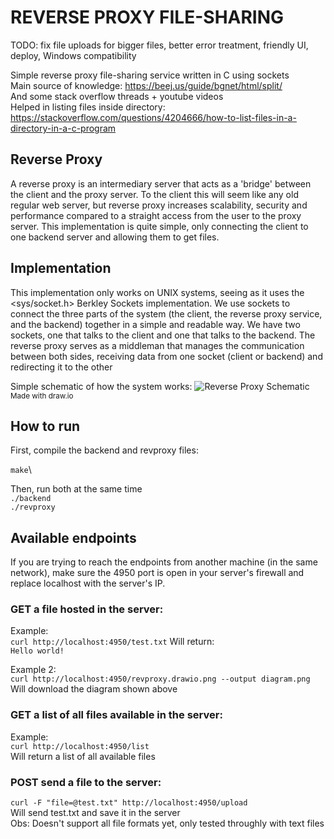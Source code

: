 # REVERSE PROXY FILE-SHARING
TODO: fix file uploads for bigger files, better error treatment, friendly UI, deploy, Windows compatibility

Simple reverse proxy file-sharing service written in C using sockets\
Main source of knowledge: https://beej.us/guide/bgnet/html/split/ \
And some stack overflow threads + youtube videos\
Helped in listing files inside directory: https://stackoverflow.com/questions/4204666/how-to-list-files-in-a-directory-in-a-c-program

## Reverse Proxy
A reverse proxy is an intermediary server that acts as a 'bridge' between the client and the proxy server. To the client this will seem like any old regular web server, but reverse proxy increases scalability, security and performance compared to a straight access from the user to the proxy server. This implementation is quite simple, only connecting the client to one backend server and allowing them to get files.

## Implementation
This implementation only works on UNIX systems, seeing as it uses the <sys/socket.h> Berkley Sockets implementation. We use sockets to connect the three parts of the system (the client, the reverse proxy service, and the backend) together in a simple and readable way. We have two sockets, one that talks to the client and one that talks to the backend. The reverse proxy serves as a middleman that manages the communication between both sides, receiving data from one socket (client or backend) and redirecting it to the other

Simple schematic of how the system works:
![Reverse Proxy Schematic](./www/revproxy.drawio.png)
<sup>Made with draw.io</sup>

## How to run
First, compile the backend and revproxy files:

`make`\

Then, run both at the same time\
`./backend`\
`./revproxy`

## Available endpoints

If you are trying to reach the endpoints from another machine (in the same network), make sure the 4950 port is open in your server's firewall and replace localhost with the server's IP.

### GET a file hosted in the server:
Example:\
`curl http://localhost:4950/test.txt`
Will return:\
`Hello world!`

Example 2:\
`curl http://localhost:4950/revproxy.drawio.png --output diagram.png`\
Will download the diagram shown above

### GET a list of all files available in the server:
Example:\
`curl http://localhost:4950/list`\
Will return a list of all available files

### POST send a file to the server:
`curl -F "file=@test.txt" http://localhost:4950/upload`\
Will send test.txt and save it in the server\
Obs: Doesn't support all file formats yet, only tested throughly with text files

